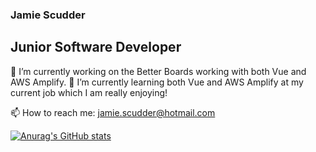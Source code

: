 ### Jamie Scudder
## Junior Software Developer

🔭 I’m currently working on the Better Boards working with both Vue and AWS Amplify.
🌱 I’m currently learning both Vue and AWS Amplify at my current job which I am really enjoying!

📫 How to reach me: jamie.scudder@hotmail.com

[![Anurag's GitHub stats](https://github-readme-stats.vercel.app/api?username=jamiescudder)](https://github.com/anuraghazra/github-readme-stats)
